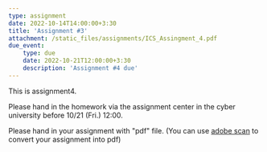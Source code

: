 ```yaml
---
type: assignment
date: 2022-10-14T14:00:00+3:30
title: 'Assignment #3'
attachment: /static_files/assignments/ICS_Assingment_4.pdf
due_event: 
    type: due
    date: 2022-10-21T12:00:00+3:30
    description: 'Assignment #4 due'
---
```

This is assignment4.

Please hand in the homework via the assignment center in the cyber university before 10/21 (Fri.) 12:00.

Please hand in your assignment with "pdf" file. (You can use [adobe scan](https://play.google.com/store/apps/details?id=com.adobe.scan.android&hl=zh_TW&gl=US) to convert your assignment into pdf)
